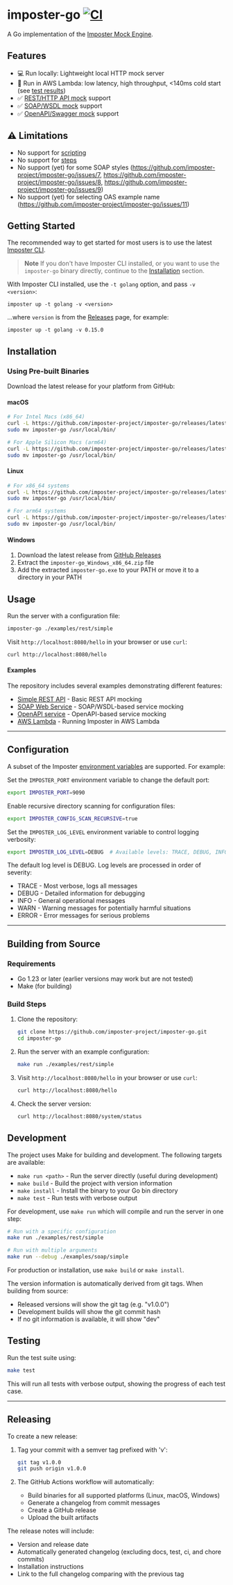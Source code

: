 # imposter-go [![CI](https://github.com/imposter-project/imposter-go/actions/workflows/ci.yml/badge.svg)](https://github.com/imposter-project/imposter-go/actions/workflows/ci.yml)

A Go implementation of the [Imposter Mock Engine](https://www.imposter.sh).

## Features

- 💻 Run locally: Lightweight local HTTP mock server
- 🚀 Run in AWS Lambda: low latency, high throughput, <140ms cold start (see [test results](./examples/lambda/perf-tests))
- ✅ [REST/HTTP API mock](https://docs.imposter.sh/rest_plugin/) support
- ✅ [SOAP/WSDL mock](https://docs.imposter.sh/soap_plugin/) support
- ✅ [OpenAPI/Swagger mock](https://docs.imposter.sh/openapi_plugin/) support

## ⚠️ Limitations

- No support for [scripting](https://docs.imposter.sh/scripting/)
- No support for [steps](https://docs.imposter.sh/steps/)
- No support (yet) for some SOAP styles (https://github.com/imposter-project/imposter-go/issues/7, https://github.com/imposter-project/imposter-go/issues/8, https://github.com/imposter-project/imposter-go/issues/9)
- No support (yet) for selecting OAS example name (https://github.com/imposter-project/imposter-go/issues/11)

## Getting Started

The recommended way to get started for most users is to use the latest [Imposter CLI](https://github.com/gatehill/imposter-cli).

> **Note**
> If you don't have Imposter CLI installed, or you want to use the `imposter-go` binary directly, continue to the [Installation](#Installation) section.

With Imposter CLI installed, use the `-t golang` option, and pass `-v <version>`:

```
imposter up -t golang -v <version>
```

...where `version` is from the [Releases](https://github.com/imposter-project/imposter-go/releases/) page, for example:

```
imposter up -t golang -v 0.15.0
```

## Installation

### Using Pre-built Binaries

Download the latest release for your platform from GitHub:

#### macOS

```bash
# For Intel Macs (x86_64)
curl -L https://github.com/imposter-project/imposter-go/releases/latest/download/imposter-go_Darwin_x86_64.tar.gz | tar xz
sudo mv imposter-go /usr/local/bin/

# For Apple Silicon Macs (arm64)
curl -L https://github.com/imposter-project/imposter-go/releases/latest/download/imposter-go_Darwin_arm64.tar.gz | tar xz
sudo mv imposter-go /usr/local/bin/
```

#### Linux

```bash
# For x86_64 systems
curl -L https://github.com/imposter-project/imposter-go/releases/latest/download/imposter-go_Linux_x86_64.tar.gz | tar xz
sudo mv imposter-go /usr/local/bin/

# For arm64 systems
curl -L https://github.com/imposter-project/imposter-go/releases/latest/download/imposter-go_Linux_arm64.tar.gz | tar xz
sudo mv imposter-go /usr/local/bin/
```

#### Windows

1. Download the latest release from [GitHub Releases](https://github.com/imposter-project/imposter-go/releases/latest)
2. Extract the `imposter-go_Windows_x86_64.zip` file
3. Add the extracted `imposter-go.exe` to your PATH or move it to a directory in your PATH

## Usage

Run the server with a configuration file:

```bash
imposter-go ./examples/rest/simple
```

Visit `http://localhost:8080/hello` in your browser or use `curl`:

```bash
curl http://localhost:8080/hello
```

#### Examples

The repository includes several examples demonstrating different features:

- [Simple REST API](examples/rest/simple) - Basic REST API mocking
- [SOAP Web Service](examples/soap/simple) - SOAP/WSDL-based service mocking
- [OpenAPI service](examples/openapi/v30) - OpenAPI-based service mocking
- [AWS Lambda](examples/lambda) - Running Imposter in AWS Lambda

---

## Configuration

A subset of the Imposter [environment variables](https://docs.imposter.sh/environment_variables/) are supported. For example:

Set the `IMPOSTER_PORT` environment variable to change the default port:
```bash
export IMPOSTER_PORT=9090
```

Enable recursive directory scanning for configuration files:
```bash
export IMPOSTER_CONFIG_SCAN_RECURSIVE=true
```

Set the `IMPOSTER_LOG_LEVEL` environment variable to control logging verbosity:
```bash
export IMPOSTER_LOG_LEVEL=DEBUG  # Available levels: TRACE, DEBUG, INFO, WARN, ERROR
```

The default log level is DEBUG. Log levels are processed in order of severity:
- TRACE - Most verbose, logs all messages
- DEBUG - Detailed information for debugging
- INFO - General operational messages
- WARN - Warning messages for potentially harmful situations
- ERROR - Error messages for serious problems

---

## Building from Source

### Requirements

- Go 1.23 or later (earlier versions may work but are not tested)
- Make (for building)

### Build Steps

1. Clone the repository:
   ```bash
   git clone https://github.com/imposter-project/imposter-go.git
   cd imposter-go
   ```

2. Run the server with an example configuration:
   ```bash
   make run ./examples/rest/simple
   ```

3. Visit `http://localhost:8080/hello` in your browser or use `curl`:
   ```bash
   curl http://localhost:8080/hello
   ```

4. Check the server version:
   ```bash
   curl http://localhost:8080/system/status
   ```

## Development

The project uses Make for building and development. The following targets are available:

- `make run <path>` - Run the server directly (useful during development)
- `make build` - Build the project with version information
- `make install` - Install the binary to your Go bin directory
- `make test` - Run tests with verbose output

For development, use `make run` which will compile and run the server in one step:
```bash
# Run with a specific configuration
make run ./examples/rest/simple

# Run with multiple arguments
make run --debug ./examples/soap/simple
```

For production or installation, use `make build` or `make install`.

The version information is automatically derived from git tags. When building from source:
- Released versions will show the git tag (e.g. "v1.0.0")
- Development builds will show the git commit hash
- If no git information is available, it will show "dev"

## Testing

Run the test suite using:
```bash
make test
```

This will run all tests with verbose output, showing the progress of each test case.

---

## Releasing

To create a new release:

1. Tag your commit with a semver tag prefixed with 'v':
   ```bash
   git tag v1.0.0
   git push origin v1.0.0
   ```

2. The GitHub Actions workflow will automatically:
   - Build binaries for all supported platforms (Linux, macOS, Windows)
   - Generate a changelog from commit messages
   - Create a GitHub release
   - Upload the built artifacts

The release notes will include:
- Version and release date
- Automatically generated changelog (excluding docs, test, ci, and chore commits)
- Installation instructions
- Link to the full changelog comparing with the previous tag
